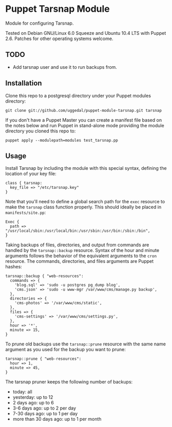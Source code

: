 Puppet Tarsnap Module
=====================

Module for configuring Tarsnap.

Tested on Debian GNU/Linux 6.0 Squeeze and Ubuntu 10.4 LTS with
Puppet 2.6. Patches for other operating systems welcome.

TODO
----

* Add tarsnap user and use it to run backups from.


Installation
------------

Clone this repo to a postgresql directory under your Puppet
modules directory:

    git clone git://github.com/uggedal/puppet-module-tarsnap.git tarsnap

If you don't have a Puppet Master you can create a manifest file
based on the notes below and run Puppet in stand-alone mode
providing the module directory you cloned this repo to:

    puppet apply --modulepath=modules test_tarsnap.pp


Usage
-----

Install Tarsnap by including the module with this special syntax, defining
the location of your key file:

    class { tarsnap:
      key_file => "/etc/tarsnap.key"
    }

Note that you'll need to define a global search path for the `exec`
resource to make the `tarsnap` class function properly. This
should ideally be placed in `manifests/site.pp`:

    Exec {
      path => "/usr/local/sbin:/usr/local/bin:/usr/sbin:/usr/bin:/sbin:/bin",
    }

Taking backups of files, directories, and output from commands are handled
by the `tarsnap::backup` resource. Syntax of the hour and minute arguments
follows the behavior of the equivalent arguments to the `cron` resource.
The commands, directories, and files arguments are  Puppet hashes:

    tarsnap::backup { "web-resources":
      commands => {
        'blog.sql' => 'sudo -u postgres pg_dump blog',
        'cms.json' => 'sudo -u www-mgr /var/www/cms/manage.py backup',
      },
      directories => {
        'cms-photos' => '/var/www/cms/static',
      },
      files => {
        'cms-settings' => '/var/www/cms/settings.py',
      },
      hour => '*',
      minute => 15,
    }

To prune old backups use the `tarsnap::prune` resource with the same
name argument as you used for the backup you want to prune:

    tarsnap::prune { "web-resources":
      hour => 1,
      minute => 45,
    }

The tarsnap pruner keeps the following number of backups:

* today: all
* yesterday: up to 12
* 2 days ago: up to 6
* 3-6 days ago: up to 2 per day
* 7-30 days ago: up to 1 per day
* more than 30 days ago: up to 1 per month
